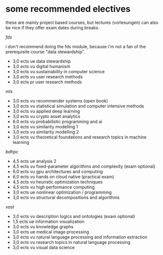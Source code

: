 # some recommended electives

these are mainly project based courses, but lectures (vorlesungen) can also be nice if they offer exam dates during breaks.

_fds_

i don't recommend doing the fds module, because i'm not a fan of the prerequisite course "data stewardship".

- 3,0 ects ue data stewardship
- 3,0 ects vu digital humanism
- 3,0 ects vu sustainability in computer science
- 3,0 ects vu user research methods
- 3,0 ects pr user research methods

_mls_

- 3,0 ects vu recommender systems (open book)
- 3,0 ects vu statistical simulation and computer intensive methods
- 3,0 ects vu applied deep learning
- 3,0 ects vu crypto asset analytics
- 6.0 ects vu probabilistic programming and ai
- 3,0 ects vu similarity modelling 1
- 3,0 ects vu similarity modelling 2
- 3,0 ects vu theoretical foundations and research topics in machine learning

_bdhpc_

- 4,5 ects ue analysis 2
- 4,5 ects vu fixed-parameter algorithms and complexity (exam optional)
- 6,0 ects vu gpu architectures and computing
- 6,0 ects vu hands on cloud native (practical exam)
- 4,5 ects vu heuristic optimization techniques
- 4,5 ects vu high performance computing
- 3,0 ects ue nonlinear optimization / programming
- 3,0 ects vu structural decompositions and algorithms

_vast_

- 3,0 ects vu description logics and ontologies (exam optional)
- 1,5 ects ue information visualization
- 3,0 ects vu knowledge graphs
- 3,0 ects ue medical image processing 
- 3,0 ects vu natural language processing and information extraction
- 3,0 ects vu research topics in natural language processing
- 3,0 ects vu visual data science
